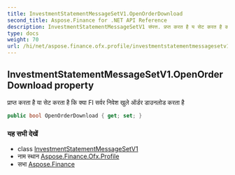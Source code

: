 ```yaml
---
title: InvestmentStatementMessageSetV1.OpenOrderDownload
second_title: Aspose.Finance for .NET API Reference
description: InvestmentStatementMessageSetV1 संपत्त. प्रप्त करत है य सेट करत है क क्य FI सर्वर नवेश खुले ऑर्डर डउनलड करत है
type: docs
weight: 70
url: /hi/net/aspose.finance.ofx.profile/investmentstatementmessagesetv1/openorderdownload/
---
```

## InvestmentStatementMessageSetV1.OpenOrderDownload property

प्राप्त करता है या सेट करता है कि क्या FI सर्वर निवेश खुले ऑर्डर डाउनलोड करता है

```csharp
public bool OpenOrderDownload { get; set; }
```

### यह सभी देखें

* class [InvestmentStatementMessageSetV1](../)
* नाम स्थान [Aspose.Finance.Ofx.Profile](../../investmentstatementmessagesetv1/)
* सभा [Aspose.Finance](../../../)


